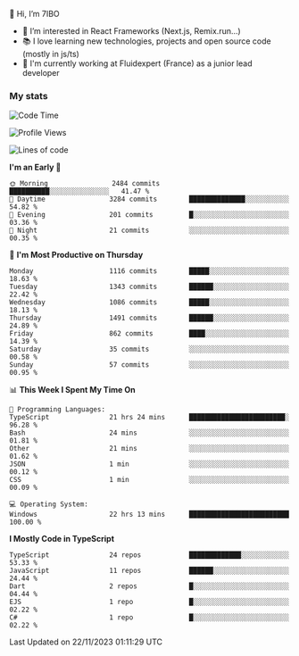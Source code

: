 👋 Hi, I’m 7IBO

- 👀 I’m interested in React Frameworks (Next.js, Remix.run...)
- 📚 I love learning new technologies, projects and open source code (mostly in js/ts)
- 💼 I'm currently working at Fluidexpert (France) as a junior lead developer

### My stats
<!--START_SECTION:waka-->
![Code Time](http://img.shields.io/badge/Code%20Time-309%20hrs%2050%20mins-blue)

![Profile Views](http://img.shields.io/badge/Profile%20Views-0-blue)

![Lines of code](https://img.shields.io/badge/From%20Hello%20World%20I%27ve%20Written-7.3%20million%20lines%20of%20code-blue)

**I'm an Early 🐤** 

```text
🌞 Morning                2484 commits        ██████████░░░░░░░░░░░░░░░   41.47 % 
🌆 Daytime                3284 commits        ██████████████░░░░░░░░░░░   54.82 % 
🌃 Evening                201 commits         █░░░░░░░░░░░░░░░░░░░░░░░░   03.36 % 
🌙 Night                  21 commits          ░░░░░░░░░░░░░░░░░░░░░░░░░   00.35 % 
```
📅 **I'm Most Productive on Thursday** 

```text
Monday                   1116 commits        █████░░░░░░░░░░░░░░░░░░░░   18.63 % 
Tuesday                  1343 commits        ██████░░░░░░░░░░░░░░░░░░░   22.42 % 
Wednesday                1086 commits        █████░░░░░░░░░░░░░░░░░░░░   18.13 % 
Thursday                 1491 commits        ██████░░░░░░░░░░░░░░░░░░░   24.89 % 
Friday                   862 commits         ████░░░░░░░░░░░░░░░░░░░░░   14.39 % 
Saturday                 35 commits          ░░░░░░░░░░░░░░░░░░░░░░░░░   00.58 % 
Sunday                   57 commits          ░░░░░░░░░░░░░░░░░░░░░░░░░   00.95 % 
```


📊 **This Week I Spent My Time On** 

```text
💬 Programming Languages: 
TypeScript               21 hrs 24 mins      ████████████████████████░   96.28 % 
Bash                     24 mins             ░░░░░░░░░░░░░░░░░░░░░░░░░   01.81 % 
Other                    21 mins             ░░░░░░░░░░░░░░░░░░░░░░░░░   01.62 % 
JSON                     1 min               ░░░░░░░░░░░░░░░░░░░░░░░░░   00.12 % 
CSS                      1 min               ░░░░░░░░░░░░░░░░░░░░░░░░░   00.09 % 

💻 Operating System: 
Windows                  22 hrs 13 mins      █████████████████████████   100.00 % 
```

**I Mostly Code in TypeScript** 

```text
TypeScript               24 repos            █████████████░░░░░░░░░░░░   53.33 % 
JavaScript               11 repos            ██████░░░░░░░░░░░░░░░░░░░   24.44 % 
Dart                     2 repos             █░░░░░░░░░░░░░░░░░░░░░░░░   04.44 % 
EJS                      1 repo              █░░░░░░░░░░░░░░░░░░░░░░░░   02.22 % 
C#                       1 repo              █░░░░░░░░░░░░░░░░░░░░░░░░   02.22 % 
```




 Last Updated on 22/11/2023 01:11:29 UTC
<!--END_SECTION:waka-->
